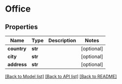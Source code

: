 # Office

## Properties
Name | Type | Description | Notes
------------ | ------------- | ------------- | -------------
**country** | **str** |  | [optional] 
**city** | **str** |  | [optional] 
**address** | **str** |  | [optional] 

[[Back to Model list]](../README.md#documentation-for-models) [[Back to API list]](../README.md#documentation-for-api-endpoints) [[Back to README]](../README.md)


